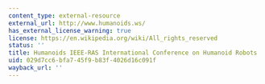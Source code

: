 ```yaml
---
content_type: external-resource
external_url: http://www.humanoids.ws/
has_external_license_warning: true
license: https://en.wikipedia.org/wiki/All_rights_reserved
status: ''
title: Humanoids IEEE-RAS International Conference on Humanoid Robots
uid: 029d7cc6-bfa7-45f9-b83f-4026d16c091f
wayback_url: ''
---
```

